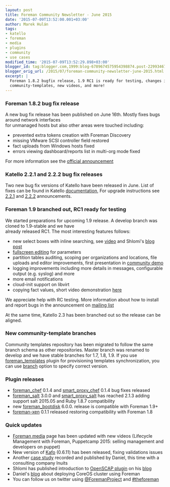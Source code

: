 ```yaml
---
layout: post
title: Foreman Community Newsletter - June 2015
date: '2015-07-09T13:52:00.001+03:00'
author: Marek Hulán
tags:
- katello
- foreman
- media
- plugins
- community
- use cases
modified_time: '2015-07-09T13:52:29.898+03:00'
blogger_id: tag:blogger.com,1999:blog-6789674575954398874.post-2299346763897428216
blogger_orig_url: /2015/07/foreman-community-newsletter-june-2015.html
excerpt: |
  Foreman 1.8.2 bugfix release, 1.9 RC1 is ready for testing, changes in
  community-templates, new videos, and more!
---
```


### Foreman 1.8.2 bug fix release

A new bug fix release has been published on June 16th. Mostly fixes bugs
around network interfaces  
for unmanaged hosts but also other areas were touched including:  

-   prevented extra tokens creation with Foreman Discovery
-   missing VMware SCSI controller field restored
-   fact uploads from Windows hosts fixed
-   errors viewing dashboard/reports list in multi-org mode fixed

For more information see the [official
announcement](https://groups.google.com/forum/#!topic/foreman-users/_C3pdnAf2pA)  

### Katello 2.2.1 and 2.2.2 bug fix releases

Two new bug fix versions of Katello have been released in June. List of
fixes can be found in Katello
[documentation](http://www.katello.org/docs/2.2/release_notes/release_notes.html),
For upgrade instructions see
[2.2.1](https://groups.google.com/forum/#!searchin/foreman-users/katello$202.2.1$20release/foreman-users/18yUBrdUnP4/guF-JHV_X30J)
and
[2.2.2](https://groups.google.com/forum/#!searchin/foreman-users/katello$202.2.2$20release/foreman-users/G8EPpNzG7Ag/MzRi5HeFXUMJ) announcements.  

### Foreman 1.9 branched out, RC1 ready for testing

We started preparations for upcoming 1.9 release. A develop branch was
cloned to 1.9-stable and we have  
already released RC1. The most interesting features follows:  
-   new select boxes with inline searching, see
    [video](https://www.youtube.com/watch?v=E2PSCFsa9yM) and Shlomi's
    [blog
    post](http://foreman-shlomizadok.rhcloud.com/2015/06/18/select2-landing-in-foreman/)
-   [fullscreen
    editing](https://www.youtube.com/watch?v=ETzNfGTqc00) for parameters
-   partition tables auditing, scoping per organizations and locations,
    file uploads and editor improvements, first presentation in
    [community demo](https://www.youtube.com/watch?v=CTfIPD2w8sY)
-   logging improvements including more details in messages,
    configurable output (e.g. syslog) and more
-   more email notifications
-   cloud-init support on libvirt
-   copying fact values, short video demonstration
    [here](https://www.youtube.com/watch?v=EQVakzL49rQ)

We appreciate help with RC testing. More information about how to
install and report bugs in the announcement on [mailing
list](https://groups.google.com/forum/#!topic/foreman-users/2oeNi0NDyK0)

  

At the same time, Katello 2.3 has been branched out so the release can
be aligned.  

### New community-template branches

Community templates repository has been migrated to follow the same
branch schema as other repositories. Master branch was renamed to
develop and we have stable branches for 1.7, 1.8, 1.9. If you use
[foreman\_templates](https://github.com/theforeman/foreman_templates)
plugin for provisioning templates synchronization, you can use
[branch](https://github.com/theforeman/foreman_templates#rake-options)
option to specify correct version.  

### Plugin releases

-   [foreman\_chef](https://github.com/theforeman/foreman_chef) 0.1.4
    and
    [smart\_proxy\_chef](https://github.com/theforeman/smart_proxy_chef)
    0.1.4 bug fixes released
-   [foreman\_salt](https://github.com/theforeman/foreman_salt) 3.0.0
    and [smart\_proxy\_salt](https://github.com/theforeman/smart_proxy_salt)
    has reached 2.1.3 adding support salt 2015.05 and Ruby 1.8.7
    compatibility
-   new
    [foreman\_bootdisk](https://github.com/theforeman/foreman_bootdisk) 6.0.0.
    release is compatible with Foreman 1.9+
-   [foreman-xen](https://github.com/theforeman/foreman-xen) 0.1.1
    released restoring compatibility with Foreman 1.8

### Quick updates

-   [Foreman media](http://theforeman.org/media.html) page has been
    updated with new videos (Lifecycle Management with Foreman,
    Puppetcamp 2015: selling management and developers on puppet)
-   New version of [Kafo](https://github.com/theforeman/kafo/) (0.6.11)
    has been released, fixing validations issues
-   Another [case study](https://www.youtube.com/watch?v=8-o27p39dIM)
    recorded and published by Daniel, this time with a consulting
    company Inuits
-   Shlomi has published introduction to [OpenSCAP
    plugin](https://github.com/theforeman/foreman_openscap) on his
    [blog](http://foreman-shlomizadok.rhcloud.com/2015/06/09/openscap-foreman/)
-   Daniel's
    [blog](http://blog.daniellobato.me/coreos-cluster-deployments-with-foreman/)
    about deploying CoreOS cluster using Foreman
-   You can follow us on twitter
    using [@ForemanProject](https://twitter.com/ForemanProject) and
    [\#theforeman](https://twitter.com/hashtag/theforeman?src=hash)
